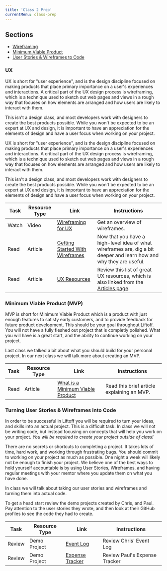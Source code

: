 ```yaml
---
title: 'Class 2 Prep'
currentMenu: class-prep
---
```


## Sections

- [Wireframing](#wireframing)
- [Minimum Viable Product](#most-viable-product)
- [User Stories & Wireframes to Code](#user-stories-and-wireframes-to-code)

### UX

UX is short for "user experience", and is the design discipline focused on making products that place primary importance on a user's experiences and interactions. A critical part of the UX design process is wireframing, which is a technique used to sketch out web pages and views in a rough way that focuses on how elements are arranged and how users are likely to interact with them.

This isn't a design class, and most developers work with designers to create the best products possible. While you won't be expected to be an expert at UX and design, it is important to have an appreciation for the elements of design and have a user focus when working on your project.

UX is short for "user experience", and is the design discipline focused on making products that place primary importance on a user's experiences and interactions. A critical part of the UX design process is wireframing, which is a technique used to sketch out web pages and views in a rough way that focuses on how elements are arranged and how users are likely to interact with them.

This isn't a design class, and most developers work with designers to create the best products possible. While you won't be expected to be an expert at UX and design, it is important to have an appreciation for the elements of design and have a user focus when working on your project.

Task | Resource Type | Link | Instructions
|----|---------------|------|-------------|
Watch | Video | [Wireframing for UX](https://www.youtube.com/watch?v=8-vTd7GRk-w) | Get an overview of wireframes.
Read | Article | [Getting Started With Wireframes](https://www.codementor.io/nicolesaidy/getting-started-with-wireframes-du107vuh7) | Now that you have a high-level idea of what wireframes are, dig a bit deeper and learn how and why they are useful.
Read | Article | [UX Resources](../../articles/ux-resources/) | Review this list of great UX resources, which is also linked from the [Articles page](../../articles/).

### Minimum Viable Product (MVP)

MVP is short for Minimum Viable Product which is a product with just enough features to satisfy early customers, and to provide feedback for future product development. This should be your goal throughout Liftoff. You will not have a fully fleshed out project that is completly polished. What you will have is a great start, and the ability to continue working on your project.

Last class we talked a bit about what you should build for your personal project. In our next class we will talk more about creating an MVP.

Task | Resource Type | Link | Instructions
|----|---------------|------|-------------|
Read | Article | [What is a Minimum Viable Product](https://blog.leanstack.com/minimum-viable-product-mvp-7e280b0b9418) | Read this brief article explaining an MVP.


### Turning User Stories & Wireframes into Code

In order to be successful in Liftoff you will be required to turn your ideas, and skills into an actual project. This is a difficult task. In class we will not be writing code, but instead focusing on concepts that will help you work on your project. *You will be required to create your project outside of class!*

There are no secrets or shortcuts to completing a project. It takes lots of time, hard work, and working through frustrating bugs. You should commit to working on your project as much as possible. One night a week will likely not be enough to finish your project. We believe one of the best ways to hold yourself accountable is by using User Stories, Wireframes, and having regular meetings with your mentor where you update them on what you have done.

In class we will talk about taking our user stories and wireframes and turning them into actual code.

To get a head start review the demo projects created by Chris, and Paul. Pay attention to the user stories they wrote, and then look at their GitHub profiles to see the code they had to create.

Task | Resource Type | Link | Instructions
|----|---------------|------|-------------|
Review | Demo Project | [Event Log](../../demo-projects/event-log) | Review Chris' Event Log
Review | Demo Project | [Expense Tracker](../../demo-projects/expense-tracker) | Review Paul's Expense Tracker